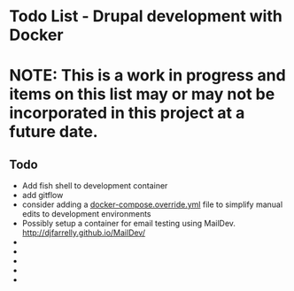 Todo List - Drupal development with Docker
==============================
NOTE: This is a work in progress and items on this list may or may not be incorporated in this project at a future date.
==============================


Todo
-------


* Add fish shell to development container
* add gitflow
* consider adding a [docker-compose.override.yml](https://docs.docker.com/compose/extends/) file to simplify manual edits to development environments
* Possibly setup a container for email testing using MailDev.  http://djfarrelly.github.io/MailDev/
* 
* 
* 
* 
* 

